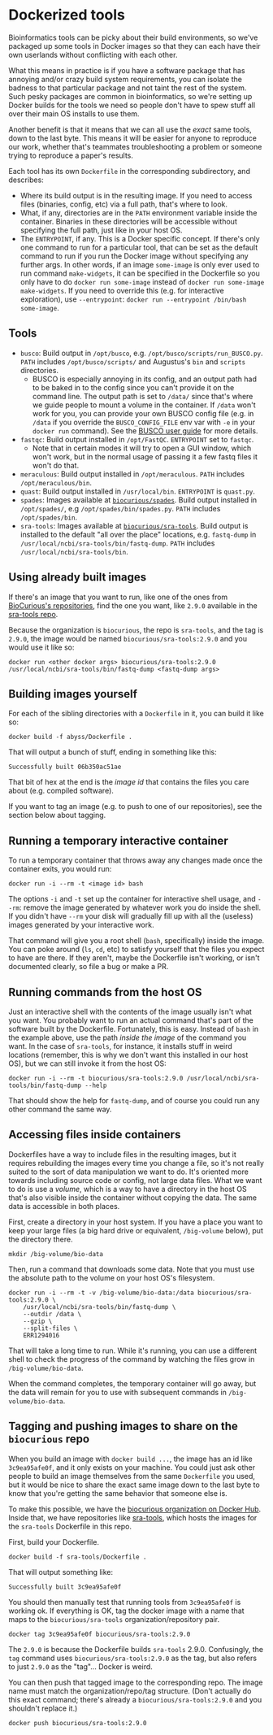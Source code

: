 # Dockerized tools

Bioinformatics tools can be picky about their build environments, so we've packaged up some tools in Docker images so
that they can each have their own userlands without conflicting with each other.

What this means in practice is if you have a software package that has annoying and/or crazy build system requirements,
you can isolate the badness to that particular package and not taint the rest of the system. Such pesky packages are
common in bioinformatics, so we're setting up Docker builds for the tools we need so people don't have to spew stuff all
over their main OS installs to use them.

Another benefit is that it means that we can all use the _exact_ same tools, down to the last byte. This means it will
be easier for anyone to reproduce our work, whether that's teammates troubleshooting a problem or someone trying to
reproduce a paper's results.

Each tool has its own `Dockerfile` in the corresponding subdirectory, and describes:

- Where its build output is in the resulting image. If you need to access files (binaries, config, etc) via a full path,
that's where to look.
- What, if any, directories are in the `PATH` environment variable inside the container. Binaries in these directories
will be accessible without specifying the full path, just like in your host OS.
- The `ENTRYPOINT`, if any. This is a Docker specific concept. If there's only one command to run for a particular tool,
that can be set as the default command to run if you run the Docker image without specifying any further args. In 
other words, if an image `some-image` is only ever used to run command `make-widgets`, it can be specified in the 
Dockerfile so you only have to do `docker run some-image` instead of `docker run some-image make-widgets`. If you need
to override this (e.g. for interactive exploration), use `--entrypoint`: `docker run --entrypoint /bin/bash some-image`.

## Tools

- `busco`: Build output in `/opt/busco`, e.g. `/opt/busco/scripts/run_BUSCO.py`. `PATH` includes `/opt/busco/scripts/`
and Augustus's `bin` and `scripts` directories. 
    - BUSCO is especially annoying in its config, and an output path had to be baked in to the config since you can't 
    provide it on the command line. The output path is set to `/data/` since that's where we guide people to mount a 
    volume in the container. If `/data` won't work for you, you can provide your own BUSCO config file (e.g. in `/data` 
    if you override the `BUSCO_CONFIG_FILE` env var with `-e` in your `docker run` command). See the 
    [BUSCO user guide](http://gitlab.com/ezlab/busco/raw/master/BUSCO_v3_userguide.pdf) for more details.
- `fastqc`: Build output installed in `/opt/FastQC`. `ENTRYPOINT` set to `fastqc`. 
    - Note that in certain modes it will try to open a GUI window, which won't work, but in the normal usage of passing
     it a few fastq files it won't do that.
- `meraculous`: Build output installed in `/opt/meraculous`. `PATH` includes `/opt/meraculous/bin`.
- `quast`: Build output installed in `/usr/local/bin`. `ENTRYPOINT` is `quast.py`.
- `spades`: Images available at [`biocurious/spades`](https://hub.docker.com/r/biocurious/spades/tags/). Build output
installed in `/opt/spades/`, e.g `/opt/spades/bin/spades.py`. `PATH` includes `/opt/spades/bin`.
- `sra-tools`: Images available at [`biocurious/sra-tools`](https://hub.docker.com/r/biocurious/sra-tools/tags/). 
Build output is installed to the default "all over the place" locations, e.g. `fastq-dump` in 
`/usr/local/ncbi/sra-tools/bin/fastq-dump`. `PATH` includes `/usr/local/ncbi/sra-tools/bin`.


## Using already built images

If there's an image that you want to run, like one of the ones from [BioCurious's repositories](https://hub.docker.com/u/biocurious/dashboard/), find the one you want, like `2.9.0` available in the [sra-tools repo](https://hub.docker.com/r/biocurious/sra-tools/tags/).

Because the organization is `biocurious`, the repo is `sra-tools`, and the tag is `2.9.0`, the image would be named `biocurious/sra-tools:2.9.0` and you would use it like so:

```
docker run <other docker args> biocurious/sra-tools:2.9.0 /usr/local/ncbi/sra-tools/bin/fastq-dump <fastq-dump args>
```

## Building images yourself

For each of the sibling directories with a `Dockerfile` in it, you can build it like so:

```
docker build -f abyss/Dockerfile .
```

That will output a bunch of stuff, ending in something like this:

```
Successfully built 06b350ac51ae
```

That bit of hex at the end is the *image id* that contains the files you care about (e.g. compiled software).

If you want to tag an image (e.g. to push to one of our repositories), see the section below about tagging.

## Running a temporary interactive container

To run a temporary container that throws away any changes made once the container exits, you would run:

```
docker run -i --rm -t <image id> bash
```

The options `-i` and `-t` set up the container for interactive shell usage, and `--rm`: remove the image generated by 
whatever work you do inside the shell. If you didn't have `--rm` your disk will gradually fill up with all the (useless)
 images generated by your interactive work.

That command will give you a root shell (`bash`, specifically) inside the image. You can poke around (`ls`, `cd`, etc) 
to satisfy yourself that the files you expect to have are there. If they aren't, maybe the Dockerfile isn't working, 
or isn't documented clearly, so file a bug or make a PR.

## Running commands from the host OS

Just an interactive shell with the contents of the image usually isn't what you want. You probably want to run an actual
command that's part of the software built by the Dockerfile. Fortunately, this is easy. Instead of `bash` in the 
example above, use the path *inside the image* of the command you want. In the case of `sra-tools`, for instance, 
it installs stuff in weird locations (remember, this is why we don't want this installed in our host OS), but we can 
still invoke it from the host OS:

```
docker run -i --rm -t biocurious/sra-tools:2.9.0 /usr/local/ncbi/sra-tools/bin/fastq-dump --help
```

That should show the help for `fastq-dump`, and of course you could run any other command the same way.

##  Accessing files inside containers
Dockerfiles have a way to include files in the resulting images, but it requires rebuilding the images every time you
change a file, so it's not really suited to the sort of data manipulation we want to do. It's oriented more towards
including source code or config, not large data files. What we want to do is use a *volume*, which is a way to have a
directory in the host OS that's also visible inside the container without copying the data. The same data is accessible
in both places.

First, create a directory in your host system. If you have a place you want to keep your large files (a big hard drive
or equivalent, `/big-volume` below), put the directory there.

```
mkdir /big-volume/bio-data
```

Then, run a command that downloads some data. Note that you must use the absolute path to the volume on your host OS's
filesystem.

```
docker run -i --rm -t -v /big-volume/bio-data:/data biocurious/sra-tools:2.9.0 \
    /usr/local/ncbi/sra-tools/bin/fastq-dump \
    --outdir /data \
    --gzip \
    --split-files \
    ERR1294016
```

That will take a long time to run. While it's running, you can use a different shell to check the progress of the
command by watching the files grow in `/big-volume/bio-data`.

When the command completes, the temporary container will go away, but the data will remain for you to use with
subsequent commands in `/big-volume/bio-data`.

## Tagging and pushing images to share on the `biocurious` repo

When you build an image with `docker build ...`, the image has an id like `3c9ea95afe0f`, and it only exists on your
machine. You could just ask other people to build an image themselves from the same `Dockerfile` you used, but it would
be nice to share the exact same image down to the last byte to know that you're getting the same behavior that someone
else is.

To make this possible, we have the [biocurious organization on Docker
Hub](https://hub.docker.com/u/biocurious/dashboard/). Inside that, we have repositories like
[sra-tools](https://hub.docker.com/r/biocurious/sra-tools/), which hosts the images for the `sra-tools` Dockerfile in
this repo.

First, build your Dockerfile.

```
docker build -f sra-tools/Dockerfile .
```

That will output something like:

```
Successfully built 3c9ea95afe0f
```
You should then manually test that running tools from `3c9ea95afe0f` is working ok. If everything is OK, tag the docker
image with a name that maps to the `biocurious/sra-tools` organization/repository pair.

```
docker tag 3c9ea95afe0f biocurious/sra-tools:2.9.0
```

The `2.9.0` is because the Dockerfile builds `sra-tools` 2.9.0. Confusingly, the `tag` command uses
`biocurious/sra-tools:2.9.0` as the tag, but also refers to just `2.9.0` as the "tag"... Docker is weird.

You can then push that tagged image to the corresponding repo. The image name must match the organization/repo/tag
structure. (Don't actually do this exact command; there's already a `biocurious/sra-tools:2.9.0` and you shouldn't
replace it.)

```
docker push biocurious/sra-tools:2.9.0
```
